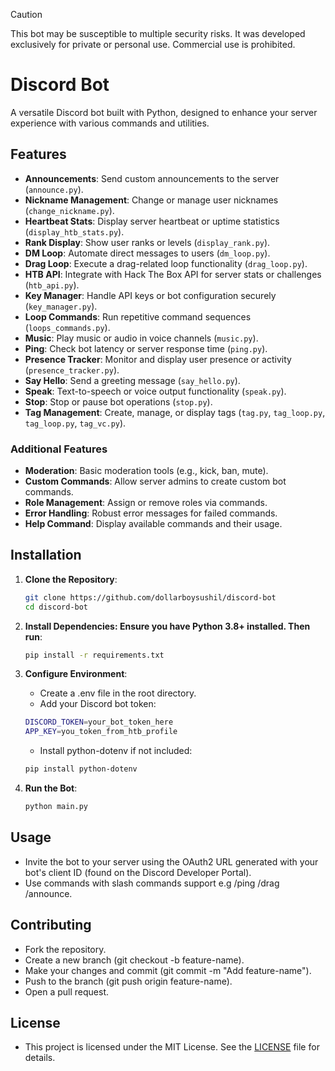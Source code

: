 > [!Caution]
> This bot may be susceptible to multiple security risks. It was developed exclusively for private or personal use. Commercial use is prohibited.

# Discord Bot

A versatile Discord bot built with Python, designed to enhance your server experience with various commands and utilities.

## Features

- **Announcements**: Send custom announcements to the server (`announce.py`).
- **Nickname Management**: Change or manage user nicknames (`change_nickname.py`).
- **Heartbeat Stats**: Display server heartbeat or uptime statistics (`display_htb_stats.py`).
- **Rank Display**: Show user ranks or levels (`display_rank.py`).
- **DM Loop**: Automate direct messages to users (`dm_loop.py`).
- **Drag Loop**: Execute a drag-related loop functionality (`drag_loop.py`).
- **HTB API**: Integrate with Hack The Box API for server stats or challenges (`htb_api.py`).
- **Key Manager**: Handle API keys or bot configuration securely (`key_manager.py`).
- **Loop Commands**: Run repetitive command sequences (`loops_commands.py`).
- **Music**: Play music or audio in voice channels (`music.py`).
- **Ping**: Check bot latency or server response time (`ping.py`).
- **Presence Tracker**: Monitor and display user presence or activity (`presence_tracker.py`).
- **Say Hello**: Send a greeting message (`say_hello.py`).
- **Speak**: Text-to-speech or voice output functionality (`speak.py`).
- **Stop**: Stop or pause bot operations (`stop.py`).
- **Tag Management**: Create, manage, or display tags (`tag.py`, `tag_loop.py`, `tag_loop.py`, `tag_vc.py`).

### Additional Features

- **Moderation**: Basic moderation tools (e.g., kick, ban, mute).
- **Custom Commands**: Allow server admins to create custom bot commands.
- **Role Management**: Assign or remove roles via commands.
- **Error Handling**: Robust error messages for failed commands.
- **Help Command**: Display available commands and their usage.

## Installation

1. **Clone the Repository**:

   ```bash
   git clone https://github.com/dollarboysushil/discord-bot
   cd discord-bot
   ```

2. **Install Dependencies: Ensure you have Python 3.8+ installed. Then run**:

   ```bash
   pip install -r requirements.txt
   ```

3. **Configure Environment**:

   - Create a .env file in the root directory.
   - Add your Discord bot token:

   ```bash
   DISCORD_TOKEN=your_bot_token_here
   APP_KEY=you_token_from_htb_profile
   ```

   - Install python-dotenv if not included:

   ```bash
   pip install python-dotenv
   ```

4. **Run the Bot**:
   ```bash
   python main.py
   ```

## Usage

- Invite the bot to your server using the OAuth2 URL generated with your bot's client ID (found on the Discord Developer Portal).
- Use commands with slash commands support e.g /ping /drag /announce.

## Contributing

- Fork the repository.
- Create a new branch (git checkout -b feature-name).
- Make your changes and commit (git commit -m "Add feature-name").
- Push to the branch (git push origin feature-name).
- Open a pull request.

## License

- This project is licensed under the MIT License. See the [LICENSE](LICENSE.md) file for details.
